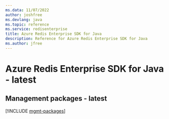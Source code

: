 ```yaml
---
ms.data: 11/07/2022
author: joshfree
ms.devlang: java
ms.topic: reference
ms.service: redisenterprise
title: Azure Redis Enterprise SDK for Java
description: Reference for Azure Redis Enterprise SDK for Java
ms.author: jfree
---
```

# Azure Redis Enterprise SDK for Java - latest

## Management packages - latest
[!INCLUDE [mgmt-packages](redis-enterprise-mgmt-index.md)]